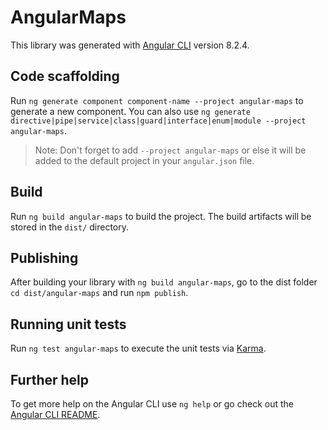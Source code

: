 # AngularMaps

This library was generated with [Angular CLI](https://github.com/angular/angular-cli) version 8.2.4.

## Code scaffolding

Run `ng generate component component-name --project angular-maps` to generate a new component. You can also use `ng generate directive|pipe|service|class|guard|interface|enum|module --project angular-maps`.

> Note: Don't forget to add `--project angular-maps` or else it will be added to the default project in your `angular.json` file.

## Build

Run `ng build angular-maps` to build the project. The build artifacts will be stored in the `dist/` directory.

## Publishing

After building your library with `ng build angular-maps`, go to the dist folder `cd dist/angular-maps` and run `npm publish`.

## Running unit tests

Run `ng test angular-maps` to execute the unit tests via [Karma](https://karma-runner.github.io).

## Further help

To get more help on the Angular CLI use `ng help` or go check out the [Angular CLI README](https://github.com/angular/angular-cli/blob/master/README.md).
